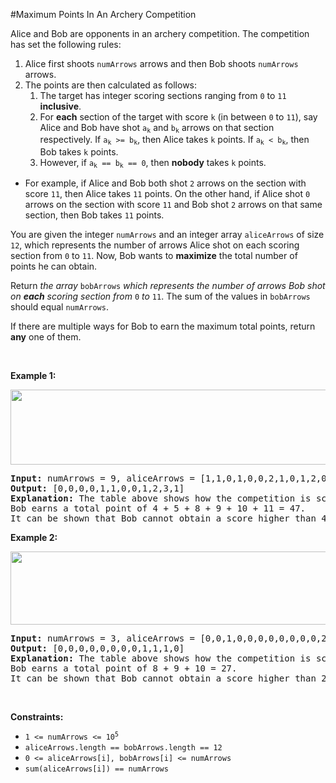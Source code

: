 #Maximum Points In An Archery Competition
<p>Alice and Bob are opponents in an archery competition. The competition has set the following rules:</p>
<ol>
<li>Alice first shoots <code>numArrows</code> arrows and then Bob shoots <code>numArrows</code> arrows.</li>
<li>The points are then calculated as follows:
    <ol>
<li>The target has integer scoring sections ranging from <code>0</code> to <code>11</code> <strong>inclusive</strong>.</li>
<li>For <strong>each</strong> section of the target with score <code>k</code> (in between <code>0</code> to <code>11</code>), say Alice and Bob have shot <code>a<sub>k</sub></code> and <code>b<sub>k</sub></code> arrows on that section respectively. If <code>a<sub>k</sub> &gt;= b<sub>k</sub></code>, then Alice takes <code>k</code> points. If <code>a<sub>k</sub> &lt; b<sub>k</sub></code>, then Bob takes <code>k</code> points.</li>
<li>However, if <code>a<sub>k</sub> == b<sub>k</sub> == 0</code>, then <strong>nobody</strong> takes <code>k</code> points.</li>
</ol>
</li>
</ol>
<ul>
<li>
<p>For example, if Alice and Bob both shot <code>2</code> arrows on the section with score <code>11</code>, then Alice takes <code>11</code> points. On the other hand, if Alice shot <code>0</code> arrows on the section with score <code>11</code> and Bob shot <code>2</code> arrows on that same section, then Bob takes <code>11</code> points.</p>
</li>
</ul>
<p>You are given the integer <code>numArrows</code> and an integer array <code>aliceArrows</code> of size <code>12</code>, which represents the number of arrows Alice shot on each scoring section from <code>0</code> to <code>11</code>. Now, Bob wants to <strong>maximize</strong> the total number of points he can obtain.</p>
<p>Return <em>the array </em><code>bobArrows</code><em> which represents the number of arrows Bob shot on <strong>each</strong> scoring section from </em><code>0</code><em> to </em><code>11</code>. The sum of the values in <code>bobArrows</code> should equal <code>numArrows</code>.</p>
<p>If there are multiple ways for Bob to earn the maximum total points, return <strong>any</strong> one of them.</p>
<p> </p>
<p><strong class="example">Example 1:</strong></p>
<img alt="" src="https://assets.leetcode.com/uploads/2022/02/24/ex1.jpg" style="width:600px;height:120px"/>
<pre><strong>Input:</strong> numArrows = 9, aliceArrows = [1,1,0,1,0,0,2,1,0,1,2,0]
<strong>Output:</strong> [0,0,0,0,1,1,0,0,1,2,3,1]
<strong>Explanation:</strong> The table above shows how the competition is scored. 
Bob earns a total point of 4 + 5 + 8 + 9 + 10 + 11 = 47.
It can be shown that Bob cannot obtain a score higher than 47 points.
</pre>
<p><strong class="example">Example 2:</strong></p>
<img alt="" src="https://assets.leetcode.com/uploads/2022/02/24/ex2new.jpg" style="width:600px;height:117px"/>
<pre><strong>Input:</strong> numArrows = 3, aliceArrows = [0,0,1,0,0,0,0,0,0,0,0,2]
<strong>Output:</strong> [0,0,0,0,0,0,0,0,1,1,1,0]
<strong>Explanation:</strong> The table above shows how the competition is scored.
Bob earns a total point of 8 + 9 + 10 = 27.
It can be shown that Bob cannot obtain a score higher than 27 points.
</pre>
<p> </p>
<p><strong>Constraints:</strong></p>
<ul>
<li><code>1 &lt;= numArrows &lt;= 10<sup>5</sup></code></li>
<li><code>aliceArrows.length == bobArrows.length == 12</code></li>
<li><code>0 &lt;= aliceArrows[i], bobArrows[i] &lt;= numArrows</code></li>
<li><code>sum(aliceArrows[i]) == numArrows</code></li>
</ul>
